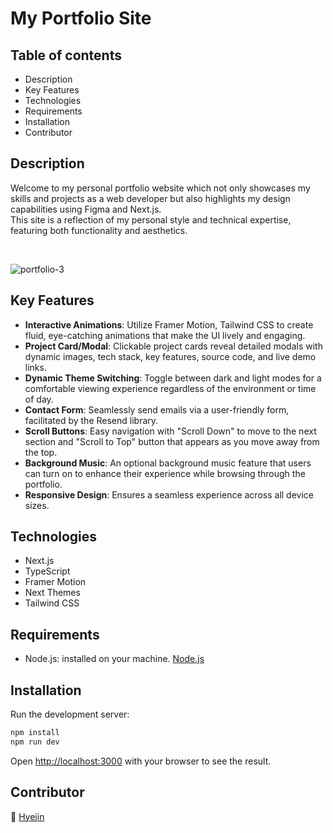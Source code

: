 # My Portfolio Site

## Table of contents

- Description
- Key Features
- Technologies
- Requirements
- Installation
- Contributor

## Description

Welcome to my personal portfolio website which not only showcases my skills and projects as a web developer but also highlights my design capabilities using Figma and Next.js. <br>
This site is a reflection of my personal style and technical expertise, featuring both functionality and aesthetics.

<br>

![portfolio-3](https://github.com/hyejin-seok/my-portfolio/assets/132785671/739034ad-3b30-4f52-bad2-3ec36c821c30)

## Key Features

- **Interactive Animations**: Utilize Framer Motion, Tailwind CSS to create fluid, eye-catching animations that make the UI lively and engaging.
- **Project Card/Modal**: Clickable project cards reveal detailed modals with dynamic images, tech stack, key features, source code, and live demo links.
- **Dynamic Theme Switching**: Toggle between dark and light modes for a comfortable viewing experience regardless of the environment or time of day.
- **Contact Form**: Seamlessly send emails via a user-friendly form, facilitated by the Resend library.
- **Scroll Buttons**: Easy navigation with "Scroll Down" to move to the next section and "Scroll to Top" button that appears as you move away from the top.
- **Background Music**: An optional background music feature that users can turn on to enhance their experience while browsing through the portfolio.
- **Responsive Design**: Ensures a seamless experience across all device sizes.

## Technologies

- Next.js
- TypeScript
- Framer Motion
- Next Themes
- Tailwind CSS

## Requirements

- Node.js: installed on your machine. [Node.js](https://nodejs.org/en)

## Installation

Run the development server:

```bash
npm install
npm run dev
```

Open [http://localhost:3000](http://localhost:3000) with your browser to see the result.

## Contributor

🌻 [Hyejin](https://github.com/hyejin-seok)

